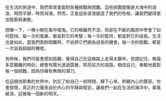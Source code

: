 在生活的旅途中，我們常常會面對各種挑戰與困難。這些挑戰就像是大海中的波浪，時而平靜，時而洶湧。然而，正是這些波浪塑造了我們的性格，讓我們變得更加堅韌與勇敢。

想像一下，一棵小樹在風中搖曳。它的根雖然不深，但卻在不斷的風雨中學會了如何堅持。每一次的風暴，都是對它的考驗；每一次的堅持，都是對它的成長。生活也是如此，當我們面對困難時，不妨把它們視為成長的機會。每一次的挑戰，都是一次自我超越的機會。

有時候，我們可能會感到孤獨，覺得自己在這條路上走得太艱辛。但請記住，無論多麼艱難的時刻，總會有陽光透過雲層，照亮前方的道路。相信自己，勇敢地面對每一個挑戰，因為你擁有無限的潛力。

在這個快節奏的世界中，別忘了給自己一些時間，靜下心來，聆聽內心的聲音。你會發現，真正的力量來自於內心的平靜與堅定。讓我們一起在生活的海洋中，乘風破浪，迎接每一個新的明天。